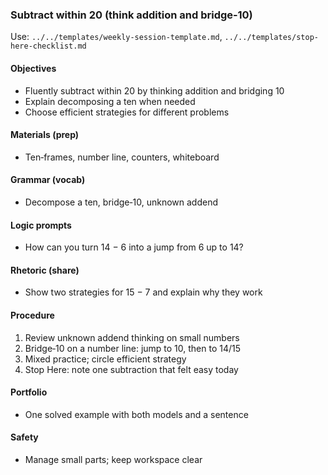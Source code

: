 ### Subtract within 20 (think addition and bridge‑10)

Use: `../../templates/weekly-session-template.md`, `../../templates/stop-here-checklist.md`

#### Objectives
- Fluently subtract within 20 by thinking addition and bridging 10
- Explain decomposing a ten when needed
- Choose efficient strategies for different problems

#### Materials (prep)
- Ten‑frames, number line, counters, whiteboard

#### Grammar (vocab)
- Decompose a ten, bridge‑10, unknown addend

#### Logic prompts
- How can you turn 14 − 6 into a jump from 6 up to 14?

#### Rhetoric (share)
- Show two strategies for 15 − 7 and explain why they work

#### Procedure
1) Review unknown addend thinking on small numbers
2) Bridge‑10 on a number line: jump to 10, then to 14/15
3) Mixed practice; circle efficient strategy
4) Stop Here: note one subtraction that felt easy today

#### Portfolio
- One solved example with both models and a sentence

#### Safety
- Manage small parts; keep workspace clear

